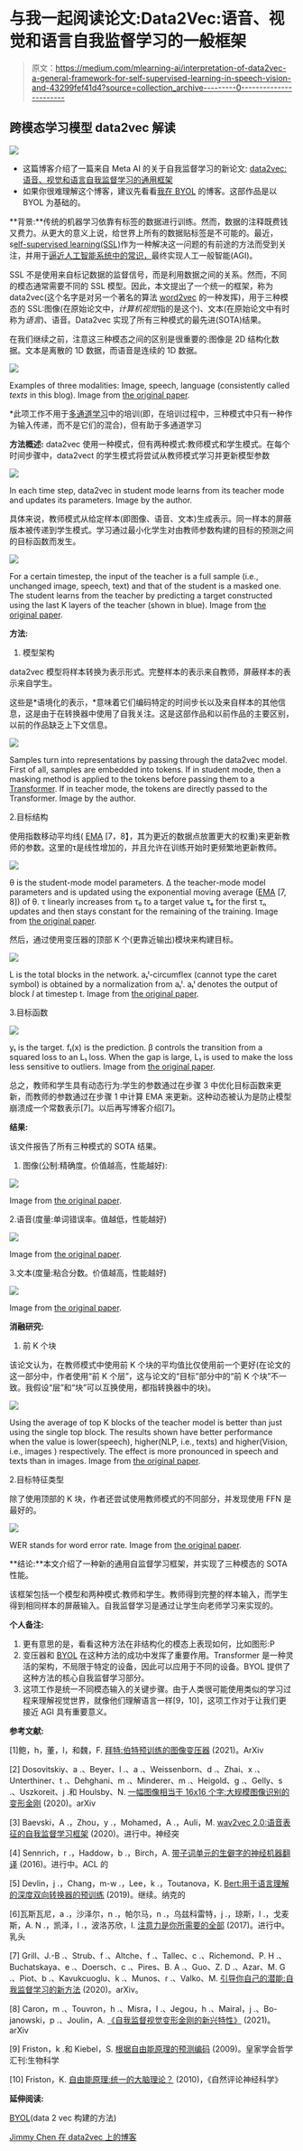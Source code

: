 # 与我一起阅读论文:Data2Vec:语音、视觉和语言自我监督学习的一般框架

> 原文：<https://medium.com/mlearning-ai/interpretation-of-data2vec-a-general-framework-for-self-supervised-learning-in-speech-vision-and-43299fef41d4?source=collection_archive---------0----------------------->

## 跨模态学习模型 data2vec 解读

![](img/d58c5864c013f84754774ee91a6e51fe.png)

*   这篇博客介绍了一篇来自 Meta AI 的关于自我监督学习的新论文: [data2vec:语音、视觉和语言自我监督学习的通用框架](https://ai.facebook.com/research/data2vec-a-general-framework-for-self-supervised-learning-in-speech-vision-and-language)
*   如果你很难理解这个博客，建议先看看[我在 BYOL](/@YunchaoLanceLiu/read-paper-with-me-bootstrap-your-own-latent-a-new-approach-to-self-supervised-learning-e6580ce8dae5) 的博客。这部作品是以 BYOL 为基础的。

**背景:**传统的机器学习依靠有标签的数据进行训练。然而，数据的注释既费钱又费力。从更大的意义上说，给世界上所有的数据贴标签是不可能的。最近，s[elf-supervised learning(SSL)](https://viso.ai/deep-learning/self-supervised-learning-for-computer-vision/)作为一种解决这一问题的有前途的方法而受到关注，并用于[逼近人工智能系统中的常识，](https://ai.facebook.com/blog/self-supervised-learning-the-dark-matter-of-intelligence/)最终实现人工一般智能(AGI)。

SSL 不是使用来自标记数据的监督信号，而是利用数据之间的关系。然而，不同的模态通常需要不同的 SSL 模型。因此，本文提出了一个统一的框架，称为 data2vec(这个名字是对另一个著名的算法 [word2vec](https://en.wikipedia.org/wiki/Word2vec) 的一种发挥)，用于三种模态的 SSL:图像(在原始论文中，*计算机视觉*指的是这个)、文本(在原始论文中有时称为*语言*)、语音。Data2vec 实现了所有三种模式的最先进(SOTA)结果。

在我们继续之前，注意这三种模态之间的区别是很重要的:图像是 2D 结构化数据。文本是离散的 1D 数据，而语音是连续的 1D 数据。

![](img/55648a75c65d6bc402c82693ecf7a030.png)

Examples of three modalities: Image, speech, language (consistently called *texts* in this blog). Image from [the original paper](https://ai.facebook.com/research/data2vec-a-general-framework-for-self-supervised-learning-in-speech-vision-and-language).

*此项工作不用于[多通道学习](https://towardsdatascience.com/multimodal-deep-learning-ce7d1d994f4)中的培训(即，在培训过程中，三种模式中只有一种作为输入传递，而不是它们的混合)，但有助于多通道学习

**方法概述:** data2vec 使用一种模式，但有两种模式:教师模式和学生模式。在每个时间步骤中，data2vect 的学生模式将尝试从教师模式学习并更新模型参数

![](img/9ccebd7468d0c4eedd95dc84393d92f0.png)

In each time step, data2vec in student mode learns from its teacher mode and updates its parameters. Image by the author.

具体来说，教师模式从给定样本(即图像、语音、文本)生成表示。同一样本的屏蔽版本被传递到学生模式。学习通过最小化学生对由教师参数构建的目标的预测之间的目标函数而发生。

![](img/d02aa19f6a9a9f886344faf217b5bd96.png)

For a certain timestep, the input of the teacher is a full sample (i.e., unchanged image, speech, text) and that of the student is a masked one. The student learns from the teacher by predicting a target constructed using the last K layers of the teacher (shown in blue). Image from [the original paper](https://ai.facebook.com/research/data2vec-a-general-framework-for-self-supervised-learning-in-speech-vision-and-language).

**方法:**

1.  模型架构

data2vec 模型将样本转换为表示形式。完整样本的表示来自教师，屏蔽样本的表示来自学生。

这些是*语境化的表示，*意味着它们编码特定的时间步长以及来自样本的其他信息，这是由于在转换器中使用了自我关注。这是这部作品和以前作品的主要区别，以前的作品缺乏上下文信息。

![](img/a53411e6f77bfa4827f695457464be58.png)

Samples turn into representations by passing through the data2vec model. First of all, samples are embedded into tokens. If in student mode, then a masking method is applied to the tokens before passing them to a [Transformer](https://arxiv.org/abs/1706.03762). If in teacher mode, the tokens are directly passed to the Transformer. Image by the author.

2.目标结构

使用指数移动平均线( [EMA](https://en.wikipedia.org/wiki/Moving_average#%7B%7Banchor%7Cexponential_moving_average%7CExponential%7D%7DExponential_moving_average) [7，8】，其为更近的数据点放置更大的权重)来更新教师的参数。这里的τ是线性增加的，并且允许在训练开始时更频繁地更新教师。

![](img/514202718def8a1ad2aa362dd23101d3.png)

θ is the student-mode model parameters. Δ the teacher-mode model parameters and is updated using the exponential moving average ([EMA](https://en.wikipedia.org/wiki/Moving_average#%7B%7Banchor%7Cexponential_moving_average%7CExponential%7D%7DExponential_moving_average) [7, 8]) of θ. τ linearly increases from τ₀ to a target value τₑ for the first τₙ updates and then stays constant for the remaining of the training. Image from [the original paper](https://ai.facebook.com/research/data2vec-a-general-framework-for-self-supervised-learning-in-speech-vision-and-language).

然后，通过使用变压器的顶部 K 个(更靠近输出)模块来构建目标。

![](img/85b6eede2eefcd46a50d507eb7628fc1.png)

L is the total blocks in the network. aₜˡ-circumflex (cannot type the caret symbol) is obtained by a normalization from aₜˡ. aₜˡ denotes the output of block *l* at timestep t. Image from [the original paper](https://ai.facebook.com/research/data2vec-a-general-framework-for-self-supervised-learning-in-speech-vision-and-language).

3.目标函数

![](img/d395686d082f3f68a0f177dfe1ad2971.png)

yₜ is the target. fₜ(x) is the prediction. β controls the transition from a squared loss to an L₁ loss. When the gap is large, L₁ is used to make the loss less sensitive to outliers. Image from [the original paper](https://ai.facebook.com/research/data2vec-a-general-framework-for-self-supervised-learning-in-speech-vision-and-language).

总之，教师和学生具有动态行为:学生的参数通过在步骤 3 中优化目标函数来更新，而教师的参数通过在步骤 1 中计算 EMA 来更新。这种动态被认为是防止模型崩溃成一个常数表示[7]。以后再写博客介绍[7]。

**结果:**

该文件报告了所有三种模式的 SOTA 结果。

1.  图像(公制:精确度。价值越高，性能越好):

![](img/4bca7953f0d9370c3dd40081ea83b3f5.png)

Image from [the original paper](https://ai.facebook.com/research/data2vec-a-general-framework-for-self-supervised-learning-in-speech-vision-and-language).

2.语音(度量:单词错误率。值越低，性能越好)

![](img/b179f8619e6d273853c581bbdb8458b7.png)

Image from [the original paper](https://ai.facebook.com/research/data2vec-a-general-framework-for-self-supervised-learning-in-speech-vision-and-language).

3.文本(度量:粘合分数。价值越高，性能越好)

![](img/591637d95602d7dd68eaa345866fb689.png)

Image from [the original paper](https://ai.facebook.com/research/data2vec-a-general-framework-for-self-supervised-learning-in-speech-vision-and-language).

**消融研究:**

1.  前 K 个块

该论文认为，在教师模式中使用前 K 个块的平均值比仅使用前一个更好(在论文的这一部分中，作者使用“前 K 个层”，这与论文的“目标”部分中的“前 K 个块”不一致。我假设“层”和“块”可以互换使用，都指转换器中的块)。

![](img/770e1d466f6a935f5b8dd057df85ed4a.png)

Using the average of top K blocks of the teacher model is better than just using the single top block. The results shown have better performance when the value is lower(speech), higher(NLP, i.e., texts) and higher(Vision, i.e., images ) respectively. The effect is more pronounced in speech and texts than in images. Image from [the original paper](https://ai.facebook.com/research/data2vec-a-general-framework-for-self-supervised-learning-in-speech-vision-and-language).

2.目标特征类型

除了使用顶部的 K 块，作者还尝试使用教师模式的不同部分，并发现使用 FFN 是最好的。

![](img/9fa6142b6a49a73f69b82a82cd3814a2.png)

WER stands for word error rate. Image from [the original paper](https://ai.facebook.com/research/data2vec-a-general-framework-for-self-supervised-learning-in-speech-vision-and-language).

**结论:**本文介绍了一种新的通用自监督学习框架，并实现了三种模态的 SOTA 性能。

该框架包括一个模型和两种模式:教师和学生。教师得到完整的样本输入，而学生得到相同样本的屏蔽输入。自我监督学习是通过让学生向老师学习来实现的。

**个人备注:**

1.  更有意思的是，看看这种方法在非结构化的模态上表现如何，比如图形:P
2.  变压器和 [BYOL](/mlearning-ai/read-paper-with-me-bootstrap-your-own-latent-a-new-approach-to-self-supervised-learning-e6580ce8dae5) 在这种方法的成功中发挥了重要作用。Transformer 是一种灵活的架构，不局限于特定的设备，因此可以应用于不同的设备。BYOL 提供了这种方法的核心自我监督学习部分。
3.  这项工作是统一不同模态输入的关键步骤。由于人类很可能使用类似的学习过程来理解视觉世界，就像他们理解语言一样[9，10]，这项工作对于让我们更接近 AGI 具有重要意义。

**参考文献:**

[1]鲍，h，董，l，和魏，F. [拜特:伯特预训练的图像变压器](https://arxiv.org/abs/2106.08254) (2021)。ArXiv

[2] Dosovitskiy、a .、Beyer、l .、a .、Weissenborn、d .、Zhai、x .、Unterthiner、t .、Dehghani、m .、Minderer、m .、Heigold、g .、Gelly、s .、Uszkoreit、j .和 Houlsby、N. [一幅图像相当于 16x16 个字:大规模图像识别的变形金刚](https://arxiv.org/abs/2010.11929) (2020)。arXiv

[3] Baevski，A .，Zhou，y .，Mohamed，A .，Auli，M. [wav2vec 2.0:语音表征的自我监督学习框架](https://proceedings.neurips.cc/paper/2020/file/92d1e1eb1cd6f9fba3227870bb6d7f07-Paper.pdf) (2020)。进行中。神经突

[4] Sennrich，r .，Haddow，b .，Birch，A. [带子词单元的生僻字的神经机器翻译](https://aclanthology.org/P16-1162/) (2016)。进行中。ACL 的

[5] Devlin，j .，Chang，m-w .，Lee，k .，Toutanova，K. [Bert:用于语言理解的深度双向转换器的预训练](https://aclanthology.org/N19-1423.pdf) (2019)。继续。纳克的

[6]瓦斯瓦尼，a .，沙泽尔，n .，帕尔马，n .，乌兹科雷特，j .，琼斯，l .，戈麦斯，A. N .，凯泽，l .，波洛苏欣，I. [注意力是你所需要的全部](https://proceedings.neurips.cc/paper/2017/file/3f5ee243547dee91fbd053c1c4a845aa-Paper.pdf) (2017)。进行中。乳头

[7] Grill、J.-B .、Strub、f .、Altche、f .、Tallec、c .、Richemond、P. H .、Buchatskaya、e .、Doersch、c .、Pires、B. A .、Guo、Z. D .、Azar、M. G .、Piot、b .、Kavukcuoglu、k .、Munos、r .、Valko、M. [引导你自己的潜能:自我监督学习的新方法](https://arxiv.org/abs/2006.07733) (2020)。arXiv。

[8] Caron，m .、Touvron，h .、Misra，I .、Jegou，h .、Mairal，j .、Bo- janowski，p .、Joulin，A. [《自我监督视觉变形金刚的新兴特性》](https://arxiv.org/abs/2104.14294) (2021)。arXiv

[9] Friston，k .和 Kiebel，S. [根据自由能原理的预测编码](https://royalsocietypublishing.org/doi/10.1098/rstb.2008.0300) (2009)。皇家学会哲学汇刊:生物科学

[10] Friston，K. [自由能原理:统一的大脑理论？](https://www.nature.com/articles/nrn2787) (2010)，《自然评论神经科学》

**延伸阅读:**

[BYOL](/@YunchaoLanceLiu/read-paper-with-me-bootstrap-your-own-latent-a-new-approach-to-self-supervised-learning-e6580ce8dae5)(data 2 vec 构建的方法)

[Jimmy Chen 在 data2vec 上的博客](https://jimmy-shen.medium.com/finally-we-have-a-more-general-modality-unspecific-representation-method-data2vec-5dcba6c853ef)